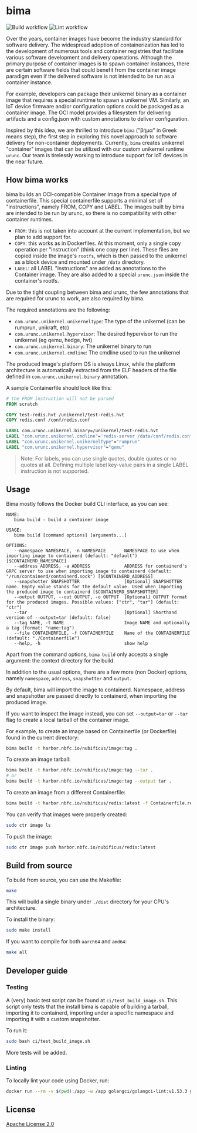 # bima

![Build workflow](https://github.com/nubificus/bima/actions/workflows/build.yml/badge.svg)
![Lint workflow](https://github.com/nubificus/bima/actions/workflows/lint.yml/badge.svg)

Over the years, container images have become the industry standard for software delivery. The widespread adoption of containerization has led to the development of numerous tools and container registries that facilitate various software development and delivery operations. Although the primary purpose of container images is to spawn container instances, there are certain software fields that could benefit from the container image paradigm even if the delivered software is not intended to be run as a container instance.

For example, developers can package their unikernel binary as a container image that requires a special runtime to spawn a unikernel VM. Similarly, an IoT device firmware and/or configuration options could be packaged as a container image. The OCI model provides a filesystem for delivering artifacts and a config.json with custom annotations to deliver configuration.

Inspired by this idea, we are thrilled to introduce `bima` ("βήμα" in Greek means step), the first step in exploring this novel approach to software delivery for non-container deployments. Currently, `bima` creates unikernel "container" images that can be utilized with our custom unikernel runtime `urunc`. Our team is tirelessly working to introduce support for IoT devices in the near future.

## How bima works

bima builds an OCI-compatible Container Image from a special type of containerfile. This special containerfile supports
a minimal set of "instructions", namely FROM, COPY and LABEL. The images built by bima are intended to be run by urunc,
so there is no compatibility with other container runtimes.

- `FROM`: this is not taken into account at the current implementation, but we plan to add support for.
- `COPY`: this works as in Dockerfiles. At this moment, only a single copy operation per "instruction" (think one copy per line). These files are copied inside the image's `rootfs`, which is then passed to the unikernel as a block device and mounted under `/data` directory.
- `LABEL`: all LABEL "instructions" are added as annotations to the Container image. They are also added to a special `urunc.json` inside the container's rootfs.

Due to the tight coupling between bima and urunc, the few annotations that are required for urunc to work, are also required by bima.

The required annotations are the following:

- `com.urunc.unikernel.unikernelType`: The type of the unikernel (can be rumprun, unikraft, etc)
- `com.urunc.unikernel.hypervisor`: The desired hypervisor to run the unikernel (eg qemu, hedge, hvt)
- `com.urunc.unikernel.binary`: The unikernel binary to run
- `com.urunc.unikernel.cmdline`: The cmdline used to run the unikernel

The produced image's platform OS is always Linux, while the platform architecture is automatically extracted from the ELF headers of the file defined in `com.urunc.unikernel.binary` annotation.

A sample Containerfile should look like this:

```Dockerfile
# the FROM instruction will not be parsed
FROM scratch

COPY test-redis.hvt /unikernel/test-redis.hvt
COPY redis.conf /conf/redis.conf

LABEL com.urunc.unikernel.binary=/unikernel/test-redis.hvt
LABEL "com.urunc.unikernel.cmdline"='redis-server /data/conf/redis.conf'
LABEL "com.urunc.unikernel.unikernelType"="rumprun"
LABEL "com.urunc.unikernel.hypervisor"="qemu"
```

> Note: For labels, you can use single quotes, double quotes or no quotes at all. Defining multiple label key-value pairs in a single LABEL instruction is not supported.

## Usage

Bima mostly follows the Docker build CLI interface, as you can see:

```
NAME:
   bima build - build a container image

USAGE:
   bima build [command options] [arguments...]

OPTIONS:
   --namespace NAMESPACE, -n NAMESPACE       NAMESPACE to use when importing image to containerd (default: "default") [$CONTAINERD_NAMESPACE]
   --address ADDRESS, -a ADDRESS             ADDRESS for containerd's GRPC server to use when importing image to containerd (default: "/run/containerd/containerd.sock") [$CONTAINERD_ADDRESS]
   --snapshotter SNAPSHOTTER                 [Optional] SNAPSHOTTER name. Empty value stands for the default value. Used when importing the produced image to containerd [$CONTAINERD_SNAPSHOTTER]
   --output OUTPUT, --out OUTPUT, -o OUTPUT  [Optional] OUTPUT format for the produced images. Possible values: ["ctr", "tar"] (default: "ctr")
   --tar                                     [Optional] Shorthand version of --output=tar (default: false)
   --tag NAME, -t NAME                       Image NAME and optionally a tag (format: "name:tag")
   --file CONTAINERFILE, -f CONTAINERFILE    Name of the CONTAINERFILE  (default: "./Containerfile")
   --help, -h                                show help
```

Apart from the command options, `bima build` only accepts a single argument: the context directory for the build.

In addition to the usual options, there are a few more (non Docker) options, namely `namespace`, `address`, `snapshotter` and `output`. 

By default, bima will import the image to containerd. Namespace, address and snapshotter are passed directly to containerd, when importing the produced image.

If you want to inspect the image instead, you can set `--output=tar` or `--tar` flag to create a local tarball of the container image.

For example, to create an image based on Containerfile (or Dockerfile) found in the current directory:

```bash
bima build -t harbor.nbfc.io/nubificus/image:tag .
```
To create an image tarball:

```bash
bima build -t harbor.nbfc.io/nubificus/image:tag --tar .
# or
bima build -t harbor.nbfc.io/nubificus/image:tag --output tar .
```

To create an image from a different Containerfile:

```bash
bima build -t harbor.nbfc.io/nubificus/redis:latest -f Containerfile.redis .
```

You can verify that images were properly created:

```bash
sudo ctr image ls
```

To push the image:

```bash
sudo ctr image push harbor.nbfc.io/nubificus/redis:latest
```

## Build from source

To build from source, you can use the Makefile:

```bash
make
```

This will build a single binary under `./dist` directory for your CPU's architecture.

To install the binary:

```bash
sudo make install
```

If you want to compile for both `aarch64` and `amd64`:

```bash
make all
```

## Developer guide

### Testing

A (very) basic test script can be found at `ci/test_build_image.sh`. This script only tests that the install bima is capable of building a tarball, importing it to containerd, importing under a specific namespace and importing it with a custom snapshotter.

To run it:

```bash
sudo bash ci/test_build_image.sh
```

More tests will be added.

### Linting

To locally lint your code using Docker, run:

```bash
docker run --rm -v $(pwd):/app -w /app golangci/golangci-lint:v1.53.3 golangci-lint run -v --timeout=5m
```

## License

[Apache License 2.0](LICENSE)